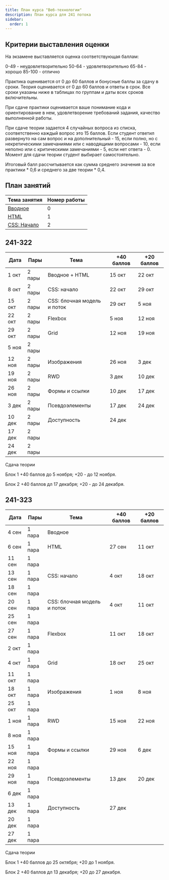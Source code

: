 ```yaml
---
title: План курса "Веб-технологии"
description: План курса для 241 потока
sidebar:
  order: 1
---
```


## Критерии выставления оценки

На экзамене выставляется оценка соответствующая баллам:

0-49 - неудовлетворительно
50-64 - удовлетворительно
65-84 - хорошо
85-100 - отлично

Практика оценивается от 0 до 60 баллов и бонусные баллы за сдачу в сроки. Теория оценивается от 0 до 60 баллов и ответы в срок. Все сроки указаны ниже в таблицах по группам и даты всех сроков включительны.

При сдаче практики оценивается ваше понимание кода и ориентирование в нем, удовлетворение требований задания, качество выполненной работы.

При сдаче теории задается 4 случайных вопроса из списка, соответственно каждый вопрос это 15 баллов. Если студент ответил развернуто на сам вопрос и на дополнительный - 15, если полно, но с некретическими замечаниями или с наводящими вопросами - 10, если неполно или с критическими замечаниями - 5, если нет ответа - 0. Момент для сдачи теории студент выбирает самостоятельно.

Итоговый балл рассчитывается как сумма среднего значения за все практики \* 0,6 и среднего за две теории \* 0,4.

## План занятий

| Тема занятия                              | Номер работы |
| ----------------------------------------- | ------------ |
| [Вводное](/2025/веб-технологии/intro/)    | 0            |
| [HTML](/2025/веб-технологии/lab1/)        | 1            |
| [CSS: Начало](/2025/веб-технологии/lab2/) | 2            |

## 241-322

| Дата   | Пары   | Тема                        | +40 баллов | +20 баллов |
| ------ | ------ | --------------------------- | ---------- | ---------- |
| 1 окт  | 2 пары | Вводное + HTML              | 15 окт     | 22 окт     |
| 8 окт  | 2 пары | CSS: начало                 | 22 окт     | 29 окт     |
| 15 окт | 2 пары | CSS: блочная модель и поток | 29 окт     | 5 ноя      |
| 22 окт | 2 пары | Flexbox                     | 5 ноя      | 12 ноя     |
| 29 окт | 2 пары | Grid                        | 12 ноя     | 19 ноя     |
| 5 ноя  | 2 пары |                             |            |            |
| 12 ноя | 2 пары | Изображения                 | 26 ноя     | 3 дек      |
| 19 ноя | 2 пары | RWD                         | 3 дек      | 10 дек     |
| 26 ноя | 2 пары | Формы и ссылки              | 10 дек     | 17 дек     |
| 3 дек  | 2 пары | Псевдоэлементы              | 17 дек     | 24 дек     |
| 10 дек | 2 пары | Доступность                 | 24 дек     |            |
| 17 дек | 2 пары |                             |            |            |
| 24 дек | 2 пары |                             |            |            |

Сдача теории

Блок 1 +40 баллов до 5 ноября; +20  - до 12 ноября.

Блок 2 +40 баллов дл 17 декабря; +20 - до 24 декабря.

## 241-323

| Дата   | Пары   | Тема                        | +40 баллов | +20 баллов |
| ------ | ------ | --------------------------- | ---------- | ---------- |
| 4 сен  | 1 пара | Вводное                     |            |            |
| 6 сен  | 1 пара | HTML                        | 27 сен     | 11 окт     |
| 11 сен | 1 пара |                             |            |            |
| 13 сен | 1 пара | CSS: начало                 | 4 окт      | 18 окт     |
| 18 сен | 1 пара |                             |            |            |
| 20 сен | 1 пара | CSS: блочная модель и поток | 4 окт      | 11 окт     |
| 25 сен | 1 пара |                             |            |            |
| 27 сен | 1 пара | Flexbox                     | 11 окт     | 18 окт     |
| 2 окт  | 1 пара |                             |            |            |
| 4 окт  | 1 пара | Grid                        | 18 окт     | 25 окт     |
| 11 окт | 1 пара |                             |            |            |
| 18 окт | 1 пара | Изображения                 | 1 ноя      | 8 ноя      |
| 25 окт | 1 пара |                             |            |            |
| 1 ноя  | 1 пара | RWD                         | 15 ноя     | 22 ноя     |
| 8 ноя  | 1 пара |                             |            |            |
| 15 ноя | 1 пара | Формы и ссылки              | 29 ноя     | 6 дек      |
| 22 ноя | 1 пара |                             |            |            |
| 29 ноя | 1 пара | Псевдоэлементы              | 13 дек     | 20 дек     |
| 6 дек  | 1 пара |                             |            |            |
| 13 дек | 1 пара | Доступность                 | 27 дек     |            |
| 20 дек | 1 пара |                             |            |            |
| 27 дек | 1 пара |                             |            |            |

Сдача теории

Блок 1 +40 баллов до 25 октября; +20 до 1 ноября.

Блок 2 +40 баллов дл 13 декабря; +20 до 27 декабря.

